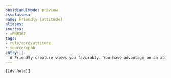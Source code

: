 ```yaml
---
obsidianUIMode: preview
cssclasses:
name: Friendly [attitude]
aliases:
sources:
- xPHB367
tags:
- rule/core/attitude
- source/xphb
entry: |-
  A Friendly creature views you favorably. You have advantage on an ability check to influence a Friendly creature.
---
```


```meta-bind-embed
[[dv Rule]]
```